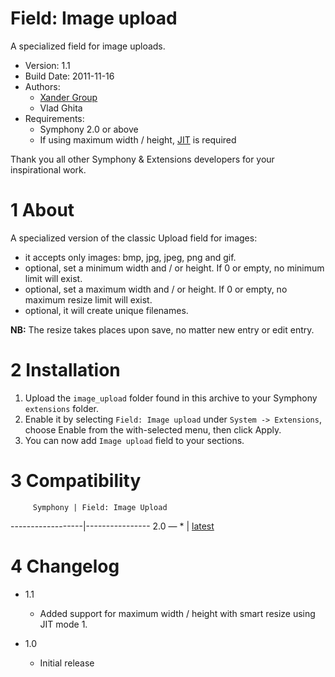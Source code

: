 Field: Image upload
==============

A specialized field for image uploads.

* Version: 1.1
* Build Date: 2011-11-16
* Authors:
	- [Xander Group](http://www.xandergroup.ro)
	- Vlad Ghita
* Requirements:
	- Symphony 2.0 or above
	- If using maximum width / height, [JIT](https://github.com/symphonycms/jit_image_manipulation) is required

Thank you all other Symphony & Extensions developers for your inspirational work.



# 1 About #

A specialized version of the classic Upload field for images: 

- it accepts only images: bmp, jpg, jpeg, png and gif.
- optional, set a minimum width and / or height. If 0 or empty, no minimum limit will exist.
- optional, set a maximum width and / or height. If 0 or empty, no maximum resize limit will exist.
- optional, it will create unique filenames.

**NB:** The resize takes places upon save, no matter new entry or edit entry.



# 2 Installation #

1. Upload the `image_upload` folder found in this archive to your Symphony `extensions` folder.    
2. Enable it by selecting `Field: Image upload` under `System -> Extensions`, choose Enable from the with-selected menu, then click Apply.
3. You can now add `Image upload` field to your sections.




# 3 Compatibility #

         Symphony | Field: Image Upload
------------------|----------------
      2.0 — *     | [latest](https://github.com/vlad-ghita/image_upload)




# 4 Changelog #

- 1.1
    * Added support for maximum width / height with smart resize using JIT mode 1.

- 1.0
    * Initial release